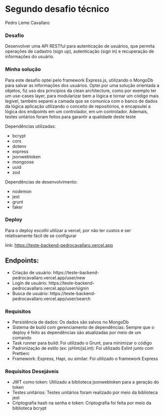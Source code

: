 <body>
    <main>
        <h1>Segundo desafio técnico</h1>
        <p>Pedro Leme Cavallaro</p>
        <h3>Desafio</h3>
        <p>
            Desenvolver uma API RESTful para autenticação de usuários, que
            permita operações de cadastro (sign up), autenticação (sign in) e
            recuperação de informações do usuário.
        </p>
        <h3>Minha solução</h3>
        <p>
            Para este desafio optei pelo framework Express.js, utilizando o
            MongoDb para salvar as informações dos usuários. Optei por uma
            solução orientada a objetos, fiz uso dos principios da clean
            architecture, como por exemplo ter um use-cases layer, para
            modularizar bem a lógica e tornar um código mais legivel, também
            separei a camada que se comunica com o banco de dados da lógica
            aplicação utilizando o conceito de repositórios, e encapsulei a
            lógica dos endpoints em um controlador, em um controlador. Ademais,
            testes untários foram feitos para garantir a qualidade deste teste
        </p>
        <div>
            <p>Dependências utilizadas:</p>
            <ul>
                <li>bcrypt</li>
                <li>cors</li>
                <li>dotenv</li>
                <li>express</li>
                <li>jsonwebtoken</li>
                <li>mongoose</li>
                <li>uuid</li>
                <li>zod</li>
            </ul>
            <p>Dependências de desenvolvimento:</p>
            <ul>
                <li>nodemon</li>
                <li>jest</li>
                <li>grunt</li>
                <li>faker</li>
            </ul>
        </div>
        <div>
            <h3>Deploy</h3>
            <p>Para o deploy escolhi utilizar a vercel, por não ter custos e ser relativamente fácil de se configurar</p>
            <p>link: <a href="https://teste-backend-pedrocavallaro.vercel.app">https://teste-backend-pedrocavallaro.vercel.app</a></p>
            <h2>Endpoints:</h2>
            <ul>
                <li>Criação de usuário: https://teste-backend-pedrocavallaro.vercel.app/user/new</li>
                <li>Login de usuário: https://teste-backend-pedrocavallaro.vercel.app/user/signin</li>
                <li>Busca de usuário: https://teste-backend-pedrocavallaro.vercel.app/user/search</li>
            </ul>
        </div>
        <div>
            <div>
                <h3>Requisitos</h3> 
                <ul>
                    <li>Persistência de dados: Os dados são salvos no MongoDb </li>
                    <li>Sistema de build com gerenciamento de dependências: Sempre que o deploy é feito as dependências são atualizadas por meio de um comando </li>
                    <li>Task runner para build: Foi utilizado o Grunt, para minimizar o código</li>
                    <li>Padronização de estilo (ex: jsHint/jsLint): Foi utilizado Eslint junto com Prettierc</li>
                    <li>Framework: Express, Hapi, ou similar: Foi utilizado o framework Express</li>
                </ul>
            </div>
            <div>
                <h3>Requisitos Desejáveis</h3>
                <ul>
                    <li>
                        JWT como token: Utilizado a biblioteca jsonwebtoken para a geração do token
                    </li>
                    <li>
                         Testes unitários: Testes unitários foram realizado por meio da biblioteca jest
                    </li>
                    <li>Criptografia hash na senha e token: Criptografia foi feita por meio da biblioteca bcrypt</li>
                </ul>
            </div>
        </div>
    </main>
</body>
